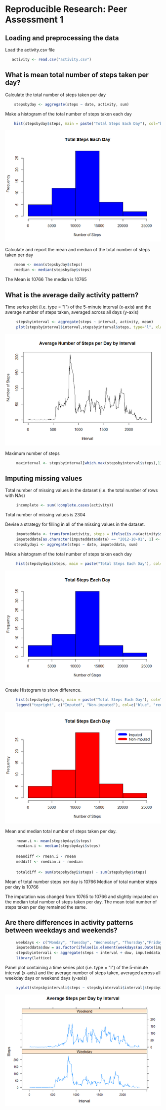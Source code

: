 # Reproducible Research: Peer Assessment 1

## Loading and preprocessing the data

Load the activity.csv file
  

```r
   activity <- read.csv("activity.csv")
```

## What is mean total number of steps taken per day?

Calculate the total number of steps taken per day
    

```r
    stepsbyday <- aggregate(steps ~ date, activity, sum)
```
    
Make a histogram of the total number of steps taken each day


```r
    hist(stepsbyday$steps, main = paste("Total Steps Each Day"), col="blue", xlab="Number of Steps")
```

![](PA1_template_files/figure-html/unnamed-chunk-3-1.png) 
    
Calculate and report the mean and median of the total number of steps taken per day    
    

```r
    rmean <- mean(stepsbyday$steps)
    rmedian <- median(stepsbyday$steps)
```
The Mean is 10766
The median is 10765

## What is the average daily activity pattern?

Time series plot (i.e. type = "l") of the 5-minute interval (x-axis) and the average number of  steps     taken, averaged across all days (y-axis)
     

```r
     stepsbyinterval <- aggregate(steps ~ interval, activity, mean)
     plot(stepsbyinterval$interval,stepsbyinterval$steps, type="l", xlab="Interval", ylab="Number of Steps",main="Average Number of Steps per Day by Interval")
```

![](PA1_template_files/figure-html/unnamed-chunk-5-1.png) 

Maximum number of steps

```r
     maxinterval <- stepsbyinterval[which.max(stepsbyinterval$steps),1]
```

## Imputing missing values

Total number of missing values in the dataset (i.e. the total number of rows with NAs)
     

```r
     incomplete <- sum(!complete.cases(activity))
```
Total number of missing values is 2304
    
Devise a strategy for filling in all of the missing values in the dataset.

```r
     imputeddata <- transform(activity, steps = ifelse(is.na(activity$steps), stepsbyinterval$steps[match (activity$interval, stepsbyinterval$interval)], activity$steps))
     imputeddata[as.character(imputeddata$date) == "2012-10-01", 1] <- 0
    stepsbydayi <- aggregate(steps ~ date, imputeddata, sum)
```
Make a histogram of the total number of steps taken each day


```r
     hist(stepsbydayi$steps, main = paste("Total Steps Each Day"), col="blue", xlab="Number of Steps")
```

![](PA1_template_files/figure-html/unnamed-chunk-9-1.png) 

Create Histogram to show difference. 


```r
     hist(stepsbyday$steps, main = paste("Total Steps Each Day"), col="red", xlab="Number of Steps")
     legend("topright", c("Imputed", "Non-imputed"), col=c("blue", "red"), lwd=10)
```

![](PA1_template_files/figure-html/unnamed-chunk-10-1.png) 

Mean and median total number of steps taken per day. 


```r
     rmean.i <- mean(stepsbydayi$steps)
     rmedian.i <- median(stepsbydayi$steps)

     meandiff <- rmean.i - rmean
     meddiff <- rmedian.i - rmedian

     totaldiff <- sum(stepsbydayi$steps) - sum(stepsbyday$steps)
```
         
Mean of total number steps per day is 10766
Median of total number steps per day is 10766

The imputation was changed from 10765 to 10766 and slightly impacted on the median total number of steps taken per day. The mean total number of steps taken per day remained the same.
     

## Are there differences in activity patterns between weekdays and weekends?


```r
     weekdays <- c("Monday", "Tuesday", "Wednesday", "Thursday","Friday")
     imputeddata$dow = as.factor(ifelse(is.element(weekdays(as.Date(imputeddata$date)),weekdays), "Weekday", "Weekend"))
     stepsbyintervali <- aggregate(steps ~ interval + dow, imputeddata, mean)
     library(lattice)
```
Panel plot containing a time series plot (i.e. type = "l") of the 5-minute interval (x-axis) and the average number of steps taken, averaged across all weekday days or weekend days (y-axis)



```r
     xyplot(stepsbyintervali$steps ~ stepsbyintervali$interval|stepsbyintervali$dow,main="Average Steps per Day by Interval",xlab="Interval", ylab="Steps",layout=c(1,2), type="l")
```

![](PA1_template_files/figure-html/unnamed-chunk-13-1.png) 



